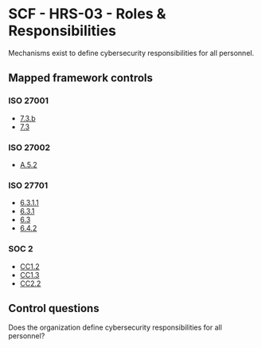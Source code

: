 # SCF - HRS-03 - Roles & Responsibilities
Mechanisms exist to define cybersecurity responsibilities for all personnel. 
## Mapped framework controls
### ISO 27001
- [7.3.b](../iso27001/7.md#73b)
- [7.3](../iso27001/7.md#73)
  
### ISO 27002
- [A.5.2](../iso27002/a-5.md#a52)
  
### ISO 27701
- [6.3.1.1](../iso27701/6311.md)
- [6.3.1](../iso27701/631.md)
- [6.3](../iso27701/63.md)
- [6.4.2](../iso27701/642.md)
  
### SOC 2
- [CC1.2](../soc2/cc12.md)
- [CC1.3](../soc2/cc13.md)
- [CC2.2](../soc2/cc22.md)
  
## Control questions
Does the organization define cybersecurity responsibilities for all personnel? 
  